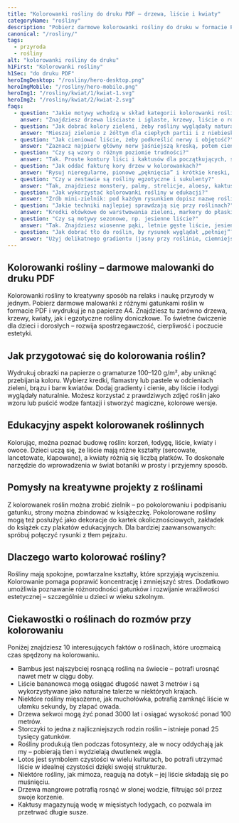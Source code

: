 ```yaml
---
title: "Kolorowanki rośliny do druku PDF – drzewa, liście i kwiaty"
categoryName: "rośliny"
description: "Pobierz darmowe kolorowanki rośliny do druku w formacie PDF. Drzewa, liście, kwiaty i rośliny doniczkowe – bez logowania, gotowe do kolorowania i wydruku A4."
canonical: "/rosliny/"
tags:
  - przyroda
  - rośliny
alt: "kolorowanki rośliny do druku"
h1First: "Kolorowanki rośliny"
h1Sec: "do druku PDF"
heroImgDesktop: "/rosliny/hero-desktop.png"
heroImgMobile: "/rosliny/hero-mobile.png"
heroImg1: "/rosliny/kwiat/1/kwiat-1.svg"
heroImg2: "/rosliny/kwiat/2/kwiat-2.svg"
faqs:
  - question: "Jakie motywy wchodzą w skład kategorii kolorowanki rośliny?"
    answer: "Znajdziesz drzewa liściaste i iglaste, krzewy, liście o różnych kształtach, pnącza, rośliny doniczkowe, kaktusy i sukulenty, paprocie oraz elementy botaniczne jak kwiatostany i owoce."
  - question: "Jak dobrać kolory zieleni, żeby rośliny wyglądały naturalnie?"
    answer: "Mieszaj zielenie z żółtym dla ciepłych partii i z niebieskim dla chłodnych cieni. Dodaj odrobinę czerwonego/brązu do cieni łodyg, by uniknąć „plastikowego” efektu."
  - question: "Jak cieniować liście, żeby podkreślić nerwy i objętość?"
    answer: "Zaznacz najpierw główny nerw jaśniejszą kreską, potem cienuj od krawędzi ku środkowi krótkimi pociągnięciami. Zostaw mikrobłyski na grzbiecie liścia, a u nasady dodaj najciemniejszy ton."
  - question: "Czy są wzory o różnym poziomie trudności?"
    answer: "Tak. Proste kontury liści i kaktusów dla początkujących, średnio‑złożone rośliny doniczkowe i gałązki, a dla zaawansowanych – drzewa z fakturą kory i gęste paprocie."
  - question: "Jak oddać fakturę kory drzew w kolorowankach?"
    answer: "Rysuj nieregularne, pionowe „pęknięcia” i krótkie kreski, łącząc brązy z odrobiną szarości. Cienie prowadź po jednej stronie pnia zgodnie z kierunkiem światła."
  - question: "Czy w zestawie są rośliny egzotyczne i sukulenty?"
    answer: "Tak, znajdziesz monstery, palmy, strelicje, aloesy, kaktusy i inne sukulenty, które świetnie nadają się do nauki różnych odcieni zieleni oraz światłocienia."
  - question: "Jak wykorzystać kolorowanki rośliny w edukacji?"
    answer: "Zrób mini‑zielnik: pod każdym rysunkiem dopisz nazwę rośliny, kształt liścia (np. lancetowaty, sercowaty), typ brzegów (piłkowany, gładki) i porę roku występowania."
  - question: "Jakie techniki najlepiej sprawdzają się przy roślinach?"
    answer: "Kredki ołówkowe do warstwowania zieleni, markery do płaskich partii, pastele suche do tła i blendowania. Biała kredka lub żelopis świetnie robią refleksy na liściach."
  - question: "Czy są motywy sezonowe, np. jesienne liście?"
    answer: "Tak. Znajdziesz wiosenne pąki, letnie gęste liście, jesienne liście do palety czerwieni i ochry oraz zimowe gałązki z szyszkami i igliwiem."
  - question: "Jak dobrać tło do roślin, by rysunek wyglądał „pełniej”?"
    answer: "Użyj delikatnego gradientu (jasny przy roślinie, ciemniejszy na zewnątrz) albo prostych plam akwarelowych. Unikaj tła w tym samym odcieniu co liście – roślina zniknie w obrazie."
---
```


## Kolorowanki rośliny – darmowe malowanki do druku PDF
Kolorowanki rośliny to kreatywny sposób na relaks i naukę przyrody w jednym. Pobierz darmowe malowanki z różnymi gatunkami roślin w formacie PDF i wydrukuj je na papierze A4. Znajdziesz tu zarówno drzewa, krzewy, kwiaty, jak i egzotyczne rośliny doniczkowe. To świetne ćwiczenie dla dzieci i dorosłych – rozwija spostrzegawczość, cierpliwość i poczucie estetyki.

## Jak przygotować się do kolorowania roślin?
Wydrukuj obrazki na papierze o gramaturze 100–120 g/m², aby uniknąć przebijania koloru. Wybierz kredki, flamastry lub pastele w odcieniach zieleni, brązu i barw kwiatów. Dodaj gradienty i cienie, aby liście i łodygi wyglądały naturalnie. Możesz korzystać z prawdziwych zdjęć roślin jako wzoru lub puścić wodze fantazji i stworzyć magiczne, kolorowe wersje.

## Edukacyjny aspekt kolorowanek roślinnych
Kolorując, można poznać budowę roślin: korzeń, łodygę, liście, kwiaty i owoce. Dzieci uczą się, że liście mają różne kształty (sercowate, lancetowate, klapowane), a kwiaty różnią się liczbą płatków. To doskonałe narzędzie do wprowadzenia w świat botaniki w prosty i przyjemny sposób.

## Pomysły na kreatywne projekty z roślinami
Z kolorowanek roślin można zrobić zielnik – po pokolorowaniu i podpisaniu gatunku, strony można zbindować w książeczkę. Pokolorowane rośliny mogą też posłużyć jako dekoracje do kartek okolicznościowych, zakładek do książek czy plakatów edukacyjnych. Dla bardziej zaawansowanych: spróbuj połączyć rysunki z tłem pejzażu.

## Dlaczego warto kolorować rośliny?
Rośliny mają spokojne, powtarzalne kształty, które sprzyjają wyciszeniu. Kolorowanie pomaga poprawić koncentrację i zmniejszyć stres. Dodatkowo umożliwia poznawanie różnorodności gatunków i rozwijanie wrażliwości estetycznej – szczególnie u dzieci w wieku szkolnym.

## Ciekawostki o roślinach do rozmów przy kolorowaniu
Poniżej znajdziesz 10 interesujących faktów o roślinach, które urozmaicą czas spędzony na kolorowaniu.

<ul class="grid grid-cols-1 mb-3 sm:grid-cols-2 md:grid-cols-3 lg:grid-cols-5 gap-x-6 gap-y-3 text-center text-base md:text-lg font-light max-w-6xl mx-auto">
<li class="bg-none text-black p-2 flex items-center justify-center font-medium rounded border-4 border-dotted border-green-500">Bambus jest najszybciej rosnącą rośliną na świecie – potrafi urosnąć nawet metr w ciągu doby.</li>
<li class="bg-none text-black p-2 flex items-center justify-center font-medium rounded border-4 border-dotted border-brown-500">Liście bananowca mogą osiągać długość nawet 3 metrów i są wykorzystywane jako naturalne talerze w niektórych krajach.</li>
<li class="bg-none text-black p-2 flex items-center justify-center font-medium rounded border-4 border-dotted border-yellow-500">Niektóre rośliny mięsożerne, jak muchołówka, potrafią zamknąć liście w ułamku sekundy, by złapać owada.</li>
<li class="bg-none text-black p-2 flex items-center justify-center font-medium rounded border-4 border-dotted border-orange-500">Drzewa sekwoi mogą żyć ponad 3000 lat i osiągać wysokość ponad 100 metrów.</li>
<li class="bg-none text-black p-2 flex items-center justify-center font-medium rounded border-4 border-dotted border-pink-500">Storczyki to jedna z najliczniejszych rodzin roślin – istnieje ponad 25 tysięcy gatunków.</li>
<li class="bg-none text-black p-2 flex items-center justify-center font-medium rounded border-4 border-dotted border-purple-500">Rośliny produkują tlen podczas fotosyntezy, ale w nocy oddychają jak my – pobierają tlen i wydzielają dwutlenek węgla.</li>
<li class="bg-none text-black p-2 flex items-center justify-center font-medium rounded border-4 border-dotted border-blue-400">Lotos jest symbolem czystości w wielu kulturach, bo potrafi utrzymać liście w idealnej czystości dzięki swojej strukturze.</li>
<li class="bg-none text-black p-2 flex items-center justify-center font-medium rounded border-4 border-dotted border-red-500">Niektóre rośliny, jak mimoza, reagują na dotyk – jej liście składają się po muśnięciu.</li>
<li class="bg-none text-black p-2 flex items-center justify-center font-medium rounded border-4 border-dotted border-teal-400">Drzewa mangrowe potrafią rosnąć w słonej wodzie, filtrując sól przez swoje korzenie.</li>
<li class="bg-none text-black p-2 flex items-center justify-center font-medium rounded border-4 border-dotted border-lime-500">Kaktusy magazynują wodę w mięsistych łodygach, co pozwala im przetrwać długie susze.</li>
</ul>